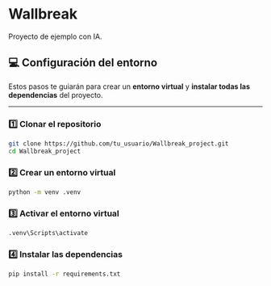 # Wallbreak

Proyecto de ejemplo con IA.

## 💻 Configuración del entorno

Estos pasos te guiarán para crear un **entorno virtual** y **instalar todas las dependencias** del proyecto.

---

### 1️⃣ Clonar el repositorio

```bash
git clone https://github.com/tu_usuario/Wallbreak_project.git
cd Wallbreak_project
```

### 2️⃣ Crear un entorno virtual

```bash
python -m venv .venv
```

### 3️⃣ Activar el entorno virtual

```bash
.venv\Scripts\activate
```

### 4️⃣ Instalar las dependencias


```bash
pip install -r requirements.txt
```


